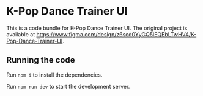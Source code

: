 
  # K-Pop Dance Trainer UI

  This is a code bundle for K-Pop Dance Trainer UI. The original project is available at https://www.figma.com/design/z6scd0YyGQ5lEQEbLTwHV4/K-Pop-Dance-Trainer-UI.

  ## Running the code

  Run `npm i` to install the dependencies.

  Run `npm run dev` to start the development server.
  